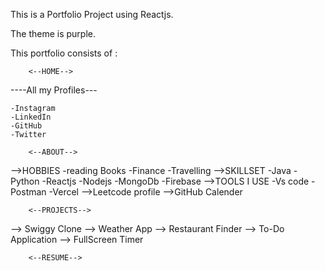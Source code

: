 This is a Portfolio Project using Reactjs.

The theme is purple.

This portfolio consists of :

        <--HOME-->

----All my Profiles---

    -Instagram
    -LinkedIn
    -GitHub
    -Twitter

        <--ABOUT-->

-->HOBBIES
-reading Books
-Finance
-Travelling
-->SKILLSET
-Java
-Python
-Reactjs
-Nodejs
-MongoDb
-Firebase
-->TOOLS I USE
-Vs code
-Postman
-Vercel
-->Leetcode profile
-->GitHub Calender

        <--PROJECTS-->

--> Swiggy Clone
--> Weather App
--> Restaurant Finder
--> To-Do Application
--> FullScreen Timer

        <--RESUME-->
